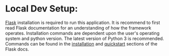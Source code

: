 # Local Dev Setup:

[Flask](https://flask.palletsprojects.com/en/1.1.x/tutorial/) installation is required to 
run this application. It is recommend to first read Flask documentation for an understanding of
how the framework operates. Installation commands are dependent upon the user's operating system 
and python version. The latest version of Python 3 is recommended. Commands can be found 
in the [installation](https://flask.palletsprojects.com/en/1.1.x/installation/#) and [quickstart](https://flask.palletsprojects.com/en/1.1.x/quickstart/) sections of the Flask docs. 